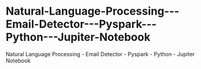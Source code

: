 # Natural-Language-Processing---Email-Detector---Pyspark---Python---Jupiter-Notebook
Natural Language Processing - Email Detector - Pyspark - Python - Jupiter Notebook
